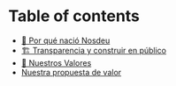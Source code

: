 # Table of contents

* [👶 Por qué nació Nosdeu](README.md)
* [🏗️ Transparencia y construir en público](transparencia-y-construir-en-publico.md)
* [🛐 Nuestros Valores](nuestros-valores.md)
* [Nuestra propuesta de valor](nuestra-propuesta-de-valor.md)
